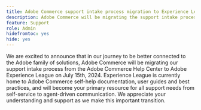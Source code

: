 ```yaml
---
title: Adobe Commerce support intake process migration to Experience League
description: Adobe Commerce will be migrating the support intake process from the Adobe Commerce Help Center to Adobe Experience League on July 15th, 2024. Experience League will become your primary resource for all support needs from self-service to agent-driven communication.
feature: Support
role: Admin
hidefromtoc: yes
hide: yes
---
```


We are excited to announce that in our journey to be better connected to the Adobe family of solutions, Adobe Commerce will be migrating our support intake process from the Adobe Commerce Help Center to Adobe Experience League on July 15th, 2024. Experience League is currently home to Adobe Commerce self-help documentation, user guides and best practices, and will become your primary resource for all support needs from self-service to agent-driven communication. We appreciate your understanding and support as we make this important transition.
